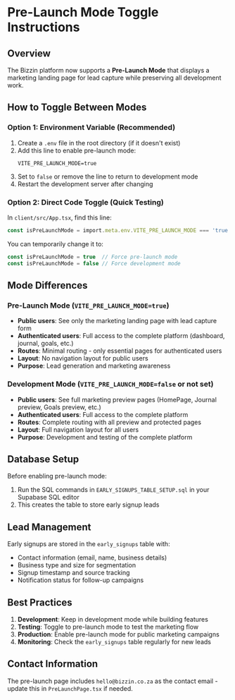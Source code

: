 # Pre-Launch Mode Toggle Instructions

## Overview
The Bizzin platform now supports a **Pre-Launch Mode** that displays a marketing landing page for lead capture while preserving all development work.

## How to Toggle Between Modes

### Option 1: Environment Variable (Recommended)
1. Create a `.env` file in the root directory (if it doesn't exist)
2. Add this line to enable pre-launch mode:
   ```
   VITE_PRE_LAUNCH_MODE=true
   ```
3. Set to `false` or remove the line to return to development mode
4. Restart the development server after changing

### Option 2: Direct Code Toggle (Quick Testing)
In `client/src/App.tsx`, find this line:
```typescript
const isPreLaunchMode = import.meta.env.VITE_PRE_LAUNCH_MODE === 'true'
```

You can temporarily change it to:
```typescript
const isPreLaunchMode = true  // Force pre-launch mode
const isPreLaunchMode = false // Force development mode
```

## Mode Differences

### Pre-Launch Mode (`VITE_PRE_LAUNCH_MODE=true`)
- **Public users**: See only the marketing landing page with lead capture form
- **Authenticated users**: Full access to the complete platform (dashboard, journal, goals, etc.)
- **Routes**: Minimal routing - only essential pages for authenticated users
- **Layout**: No navigation layout for public users
- **Purpose**: Lead generation and marketing awareness

### Development Mode (`VITE_PRE_LAUNCH_MODE=false` or not set)
- **Public users**: See full marketing preview pages (HomePage, Journal preview, Goals preview, etc.)
- **Authenticated users**: Full access to the complete platform
- **Routes**: Complete routing with all preview and protected pages
- **Layout**: Full navigation layout for all users
- **Purpose**: Development and testing of the complete platform

## Database Setup
Before enabling pre-launch mode:
1. Run the SQL commands in `EARLY_SIGNUPS_TABLE_SETUP.sql` in your Supabase SQL editor
2. This creates the table to store early signup leads

## Lead Management
Early signups are stored in the `early_signups` table with:
- Contact information (email, name, business details)
- Business type and size for segmentation
- Signup timestamp and source tracking
- Notification status for follow-up campaigns

## Best Practices
1. **Development**: Keep in development mode while building features
2. **Testing**: Toggle to pre-launch mode to test the marketing flow
3. **Production**: Enable pre-launch mode for public marketing campaigns
4. **Monitoring**: Check the `early_signups` table regularly for new leads

## Contact Information
The pre-launch page includes `hello@bizzin.co.za` as the contact email - update this in `PreLaunchPage.tsx` if needed.